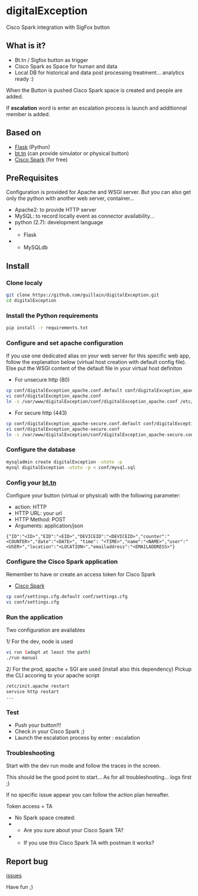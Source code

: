 # digitalException
Cisco Spark integration with SigFox button

## What is it?
* Bt.tn / Sigfox button as trigger
* Cisco Spark as Space for human and data
* Local DB for historical and data post processing treatment... analytics ready :)

When the Button is pushed Cisco Spark space is created and people are added.

If **escalation** word is enter an escalation process is launch and additionnal member is added.

## Based on
* [Flask](http://flask.pocoo.org/) (Python)
* [bt.tn](https://my.bt.tn) (can provide simulator or physical button)
* [Cisco Spark](https://web.ciscospark.com) (for free)

## PreRequisites
Configuration is provided for Apache and WSGI server.
But you can also get only the python with another web server, container...
* Apache2: to provide HTTP server
* MySQL: to record locally event as connector availability...
* python (2.7): development language
* * Flask
* * MySQLdb

## Install

### Clone localy
```bash
git clone https://github.com/guillain/digitalException.git
cd digitalException
```

### Install the Python requirements
```bash
pip install -r requirements.txt
```

### Configure and set apache configuration
If you use one dedicated alias on your web server for this specific web app, follow the explanation below (virtual host creation with default config file).
Else put the WSGI content of the default file in your virtual host definiton

* For unsecure http (80)
```bash
cp conf/digitalException_apache.conf.default conf/digitalException_apache.conf
vi conf/digitalException_apache.conf 
ln -s /var/www/digitalException/conf/digitalException_apache.conf /etc/apache2/conf-enabled/digitalException_apache.conf
```

* For secure http (443)
```bash
cp conf/digitalException_apache-secure.conf.default conf/digitalException_apache_secure.conf
vi conf/digitalException_apache-secure.conf 
ln -s /var/www/digitalException/conf/digitalException_apache-secure.conf /etc/apache2/conf-enabled/digitalException_apache-secure.conf
```

### Configure the database
```bash
mysqladmin create digitalException -utoto -p
mysql digitalException -utoto -p < conf/mysql.sql
```

### Config your [bt.tn](https://my.bt.tn/home)
Configure your button (virtual or physical) with the following parameter:
* action: HTTP
* HTTP URL: your url
* HTTP Method: POST
* Arguments: application/json
```
{"ID":"<ID>","EID":"<EID>","DEVICEID":"<DEVICEID>","counter":"<COUNTER>","date":"<DATE>", "time": "<TIME>","name":"<NAME>","user":"<USER>","location":"<LOCATION>","emailaddress":"<EMAILADDRESS>"}
```

### Configure the Cisco Spark application
Remember to have or create an access token for Cisco Spark
* [Cisco Spark](http://developper.ciscospark.com) 
```bash
cp conf/settings.cfg.default conf/settings.cfg
vi conf/settings.cfg
```

### Run the application
Two configuration are availables

1/ For the dev, node is used
```bash
vi run (adapt at least the path)
./run manual
```
2/ For the prod, apache + SGI are used (install also this dependency)
Pickup the CLI accoring to your apache script
```bash
/etc/init.apache restart 
service http restart
...
```

### Test
* Push your button!!!
* Check in your Cisco Spark ;)
* Launch the escalation process by enter : escalation

### Troubleshooting
Start with the dev run mode and follow the traces in the screen.

This should be the good point to start... As for all troubleshooting... logs first ;)

If no specific issue appear you can follow the action plan hereafter.

Token access = TA
* No Spark space created: 
* * Are you sure about your Cisco Spark TA?
* * If you use this Cisco Spark TA with postman it works?

## Report bug
[issues](issues)


Have fun ;)
